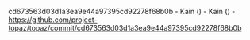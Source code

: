 cd673563d03d1a3ea9e44a97395cd92278f68b0b - Kain () - Kain () - https://github.com/project-topaz/topaz/commit/cd673563d03d1a3ea9e44a97395cd92278f68b0b
